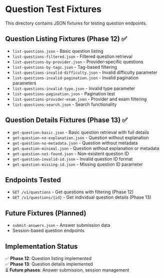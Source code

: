 # Question Test Fixtures

This directory contains JSON fixtures for testing question endpoints.

## Question Listing Fixtures (Phase 12) ✅

- `list-questions.json` - Basic question listing
- `list-questions-filtered.json` - Filtered question retrieval  
- `list-questions-by-provider.json` - Provider-specific questions
- `list-questions-by-tags.json` - Tag-based filtering
- `list-questions-invalid-difficulty.json` - Invalid difficulty parameter
- `list-questions-invalid-pagination.json` - Invalid pagination parameters  
- `list-questions-invalid-type.json` - Invalid type parameter
- `list-questions-pagination.json` - Pagination test
- `list-questions-provider-exam.json` - Provider and exam filtering
- `list-questions-search.json` - Search functionality

## Question Details Fixtures (Phase 13) ✅

- `get-question-basic.json` - Basic question retrieval with full details
- `get-question-no-explanation.json` - Question without explanation
- `get-question-no-metadata.json` - Question without metadata
- `get-question-minimal.json` - Question without explanation or metadata
- `get-question-not-found.json` - Non-existent question ID
- `get-question-invalid-id.json` - Invalid question ID format
- `get-question-missing-id.json` - Missing question ID parameter

## Endpoints Tested

- `GET /v1/questions` - Get questions with filtering (Phase 12)
- `GET /v1/questions/{id}` - Get individual question details (Phase 13)

## Future Fixtures (Planned)

- `submit-answers.json` - Answer submission data
- Session-based question endpoints

## Implementation Status

✅ **Phase 12**: Question listing implemented  
✅ **Phase 13**: Question details implemented  
⏳ **Future phases**: Answer submission, session management